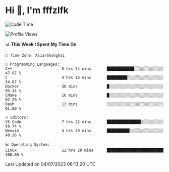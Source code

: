 # Hi 👋, I'm fffzlfk

<!--START_SECTION:waka-->
![Code Time](http://img.shields.io/badge/Code%20Time-260%20hrs%202%20mins-blue)

![Profile Views](http://img.shields.io/badge/Profile%20Views-12-blue)

📊 **This Week I Spent My Time On** 

```text
🕑︎ Time Zone: Asia/Shanghai

💬 Programming Languages: 
C++                      5 hrs 54 mins       ████████████░░░░░░░░░░░░░   47.87 % 
C                        4 hrs 16 mins       █████████░░░░░░░░░░░░░░░░   34.67 % 
Docker                   38 mins             █░░░░░░░░░░░░░░░░░░░░░░░░   05.14 % 
CMake                    16 mins             █░░░░░░░░░░░░░░░░░░░░░░░░   02.20 % 
Bash                     13 mins             ░░░░░░░░░░░░░░░░░░░░░░░░░   01.80 % 

🔥 Editors: 
VS Code                  7 hrs 22 mins       ███████████████░░░░░░░░░░   59.74 % 
Neovim                   4 hrs 58 mins       ██████████░░░░░░░░░░░░░░░   40.26 % 

💻 Operating System: 
Linux                    12 hrs 20 mins      █████████████████████████   100.00 % 
```


 Last Updated on 04/07/2023 06:13:20 UTC
<!--END_SECTION:waka-->
